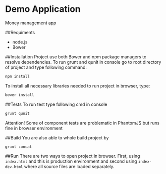 Demo Application
=============
Money management app

##Requiments
* node.js
* Bower

##Installation
Project use both Bower and npm package managers to resolve dependencies.
To run grunt and qunit in console go to root directory of project and type following command:
```javascript
npm install
```
To install all necessary libraries needed to run project in browser, type:
```javascript
bower install
```

##Tests
To run test type following cmd in console
```javascript
grunt qunit
```
Attention! Some of component tests are problematic in PhantomJS but runs fine in browser environment

##Build
You are also able to whole build project by
```javascript
grunt concat
```

##Run
There are two ways to open project in browser. First, using `index.html` and this is production environment and
second using `index-dev.html` where all source files are loaded separately.
